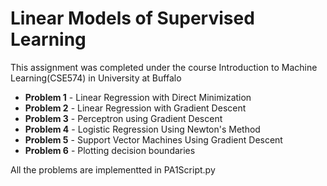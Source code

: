 # Linear Models of Supervised Learning
This assignment was completed under the course Introduction to Machine Learning(CSE574) in University at Buffalo

* **Problem 1** - Linear Regression with Direct Minimization
* **Problem 2** - Linear Regression with Gradient Descent
* **Problem 3** - Perceptron using Gradient Descent
* **Problem 4** - Logistic Regression Using Newton's Method
* **Problem 5** - Support Vector Machines Using Gradient Descent
* **Problem 6** - Plotting decision boundaries

All the problems are implementted in PA1Script.py

